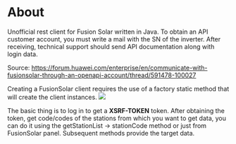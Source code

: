 # About
Unofficial rest client for Fusion Solar written in Java. To obtain an API customer account, you must write a mail with the SN of the inverter.
After receiving, technical support should send API documentation along with login data. 

Source: https://forum.huawei.com/enterprise/en/communicate-with-fusionsolar-through-an-openapi-account/thread/591478-100027

Creating a FusionSolar client requires the use of a factory static method that will create the client instances.
![](../../CreateFusionSolarClient.png)

The basic thing is to log in to get a <b>XSRF-TOKEN</b> token. After obtaining the token, get code/codes of the stations from which you want to get data,
you can do it using the getStationList -> stationCode method or just from FusionSolar panel. Subsequent methods provide the target data.